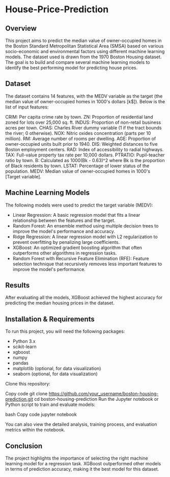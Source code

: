 # House-Price-Prediction

## Overview
This project aims to predict the median value of owner-occupied homes in the Boston Standard Metropolitan Statistical Area (SMSA) based on various socio-economic and environmental factors using different machine learning models. The dataset used is drawn from the 1970 Boston Housing dataset. The goal is to build and compare several machine learning models to identify the best performing model for predicting house prices.

## Dataset
The dataset contains 14 features, with the MEDV variable as the target (the median value of owner-occupied homes in 1000's dollars [k$]). Below is the list of input features:

CRIM: Per capita crime rate by town.
ZN: Proportion of residential land zoned for lots over 25,000 sq. ft.
INDUS: Proportion of non-retail business acres per town.
CHAS: Charles River dummy variable (1 if the tract bounds the river; 0 otherwise).
NOX: Nitric oxides concentration (parts per 10 million).
RM: Average number of rooms per dwelling.
AGE: Proportion of owner-occupied units built prior to 1940.
DIS: Weighted distances to five Boston employment centers.
RAD: Index of accessibility to radial highways.
TAX: Full-value property tax rate per 10,000 dollars.
PTRATIO: Pupil-teacher ratio by town.
B: Calculated as 1000(Bk - 0.63)^2 where Bk is the proportion of Black residents by town.
LSTAT: Percentage of lower status of the population.
MEDV: Median value of owner-occupied homes in 1000's [Target variable].

## Machine Learning Models
The following models were used to predict the target variable (MEDV):

* Linear Regression: A basic regression model that fits a linear relationship between the features and the target.
* Random Forest: An ensemble method using multiple decision trees to improve the model's performance and accuracy.
* Ridge Regression: A linear regression model with L2 regularization to prevent overfitting by penalizing large coefficients.
* XGBoost: An optimized gradient boosting algorithm that often outperforms other algorithms in regression tasks.
* Random Forest with Recursive Feature Elimination (RFE): Feature selection technique that recursively removes less important features to improve the model's performance.

## Results
After evaluating all the models, XGBoost achieved the highest accuracy for predicting the median housing prices in the dataset. 

## Installation & Requirements
To run this project, you will need the following packages:

* Python 3.x
* scikit-learn
* xgboost
* numpy
* pandas
* matplotlib (optional, for data visualization)
* seaborn (optional, for data visualization)


Clone this repository:

Copy code
git clone https://github.com/your_username/boston-housing-prediction.git
cd boston-housing-prediction
Run the Jupyter notebook or Python script to train and evaluate models:

bash
Copy code
jupyter notebook

You can also view the detailed analysis, training process, and evaluation metrics within the notebook.

## Conclusion
The project highlights the importance of selecting the right machine learning model for a regression task. XGBoost outperformed other models in terms of prediction accuracy, making it the best model for this dataset.
